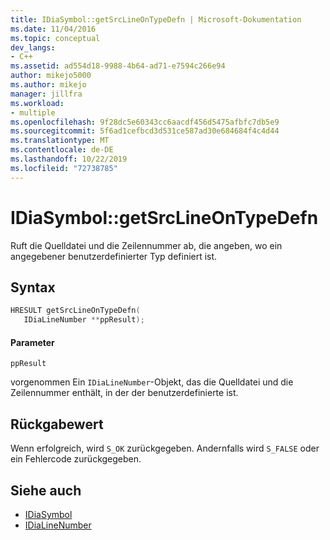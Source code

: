 ```yaml
---
title: IDiaSymbol::getSrcLineOnTypeDefn | Microsoft-Dokumentation
ms.date: 11/04/2016
ms.topic: conceptual
dev_langs:
- C++
ms.assetid: ad554d18-9988-4b64-ad71-e7594c266e94
author: mikejo5000
ms.author: mikejo
manager: jillfra
ms.workload:
- multiple
ms.openlocfilehash: 9f28dc5e60343cc6aacdf456d5475afbfc7db5e9
ms.sourcegitcommit: 5f6ad1cefbcd3d531ce587ad30e684684f4c4d44
ms.translationtype: MT
ms.contentlocale: de-DE
ms.lasthandoff: 10/22/2019
ms.locfileid: "72738785"
---
```

# <a name="idiasymbolgetsrclineontypedefn"></a>IDiaSymbol::getSrcLineOnTypeDefn
Ruft die Quelldatei und die Zeilennummer ab, die angeben, wo ein angegebener benutzerdefinierter Typ definiert ist.

## <a name="syntax"></a>Syntax

```C++
HRESULT getSrcLineOnTypeDefn(
   IDiaLineNumber **ppResult);
```

#### <a name="parameters"></a>Parameter
 `ppResult`

vorgenommen Ein `IDiaLineNumber`-Objekt, das die Quelldatei und die Zeilennummer enthält, in der der benutzerdefinierte ist.

## <a name="return-value"></a>Rückgabewert
 Wenn erfolgreich, wird `S_OK` zurückgegeben. Andernfalls wird `S_FALSE` oder ein Fehlercode zurückgegeben.

## <a name="see-also"></a>Siehe auch
- [IDiaSymbol](../../debugger/debug-interface-access/idiasymbol.md)
- [IDiaLineNumber](../../debugger/debug-interface-access/idialinenumber.md)